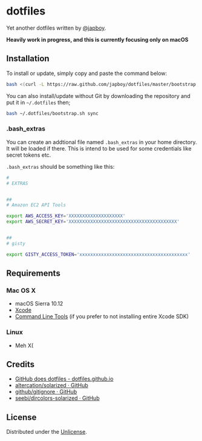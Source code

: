 dotfiles
========

Yet another dotfiles written by [@japboy](http://github.com/japboy/).

**Heavily work in progress, and this is currently focusing only on macOS**

Installation
------------

To install or update, simply copy and paste the command below:

```bash
bash <(curl -L https://raw.github.com/japboy/dotfiles/master/bootstrap.sh)
```

You can also install/update without Git by downloading the repository and put it
in `~/.dotfiles` then;

```bash
bash ~/.dotfiles/bootstrap.sh sync
```

### .bash_extras

You can create an addtional file named `.bash_extras` in your home directory. It
will be loaded if there. This is intend to be used for some credentials like
secret tokens etc.

`.bash_extras` should be something like this:

```bash
#
# EXTRAS


##
# Amazon EC2 API Tools

export AWS_ACCESS_KEY='XXXXXXXXXXXXXXXXXXXX'
export AWS_SECRET_KEY='XXXXXXXXXXXXXXXXXXXXXXXXXXXXXXXXXXXXXXXX'


##
# gisty

export GISTY_ACCESS_TOKEN='xxxxxxxxxxxxxxxxxxxxxxxxxxxxxxxxxxxxxxxx'
```

Requirements
------------

### Mac OS X

* macOS Sierra 10.12
* [Xcode](http://itunes.apple.com/en/app/xcode/id497799835)
* [Command Line Tools](http://developer.apple.com/xcode/) (if you prefer to not installing entire Xcode SDK)

### Linux

* Meh X(

Credits
-------

* [GitHub does dotfiles - dotfiles.github.io](http://dotfiles.github.io/)
* [altercation/solarized · GitHub](https://github.com/altercation/solarized)
* [github/gitignore · GitHub](https://github.com/github/gitignore)
* [seebi/dircolors-solarized · GitHub](https://github.com/seebi/dircolors-solarized)

License
-------

Distributed under the [Unlicense](http://unlicense.org/).
